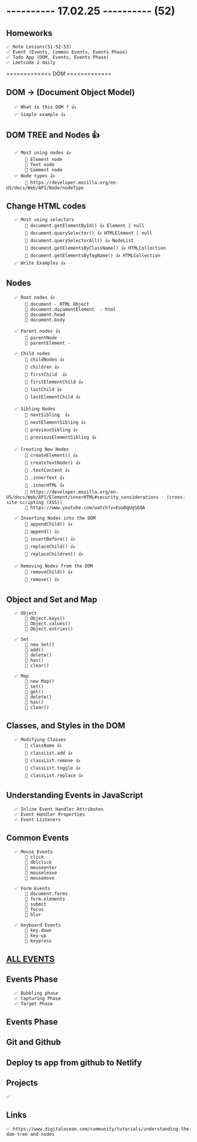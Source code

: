 # ---------- 17.02.25 ---------- (52)

## Homeworks

    ✅ Note Lessons(51-52-53)
    ✅ Event (Events, Common Events, Events Phase)
    ✅ Todo App (DOM, Events, Events Phase)
    ✅ Leetcode 2 daily

============= DOM =============

## DOM -> (Document Object Model)

       ✅ What is this DOM ? 👍
       ✅ Simple example 👍

## DOM TREE and Nodes 👍

       ✅ Most using nodes 👍
           🔷 Element node
           🔷 Text node
           🔷 Comment node
       ✅ Node types 👍
           🔷 https://developer.mozilla.org/en-US/docs/Web/API/Node/nodeType

## Change HTML codes

       ✅ Most using selectors
           🔷 document.getElementById() 👍 Element | null
           🔷 document.querySelector() 👍 HTMLElement | null
           🔷 document.querySelectorAll() 👍 NodeList
           🔷 document.getElementsByClassName() 👍 HTMLCollection
           🔷 document.getElementsByTagName() 👍 HTMLCollection
       ✅ Write Examples 👍

## Nodes

       ✅ Root nodes 👍
           🔷 document - HTML Object
           🔷 document.documentElement  - html
           🔷 document.head
           🔷 document.body

       ✅ Parent nodes 👍
           🔷 parentNode -
           🔷 parentElement -

       ✅ Child nodes
           🔷 childNodes 👍
           🔷 children 👍
           🔷 firstChild  👍
           🔷 firstElementChild 👍
           🔷 lastChild 👍
           🔷 lastElementChild 👍

       ✅ Sibling Nodes
           🔷 nextSibling  👍
           🔷 nextElementSibling 👍
           🔷 previousSibling 👍
           🔷 previousElementSibling 👍

       ✅ Creating New Nodes
           🔷 createElement() 👍
           🔷 createTextNode() 👍
           🔷 .textContent 👍
           🔷 .innerText 👍
           🔷 .innerHTML 👍
           🔷 https://developer.mozilla.org/en-US/docs/Web/API/Element/innerHTML#security_considerations - (cross-site scripting (XSS))
           🔷 https://www.youtube.com/watch?v=EoaDgUgS6QA

       ✅ Inserting Nodes into the DOM
           🔷 appendChild() 👍
           🔷 append() 👍
           🔷 insertBefore() 👍
           🔷 replaceChild() 👍
           🔷 replaceChildren() 👍

       ✅ Removing Nodes from the DOM
           🔷 removeChild() 👍
           🔷 remove() 👍

## Object and Set and Map

       ✅ Object
           🔷 Object.keys()
           🔷 Object.values()
           🔷 Object.entries()

       ✅ Set
           🔷 new Set()
           🔷 add()
           🔷 delete()
           🔷 has()
           🔷 clear()

       ✅ Map
           🔷 new Map()
           🔷 set()
           🔷 get()
           🔷 delete()
           🔷 has()
           🔷 clear()

## Classes, and Styles in the DOM

       ✅ Modifying Classes
           🔷 className 👍
           🔷 classList.add 👍
           🔷 classList.remove 👍
           🔷 classList.toggle 👍
           🔷 classList.replace 👍

## Understanding Events in JavaScript

       ✅ Inline Event Handler Attributes
       ✅ Event Handler Properties
       ✅ Event Listeners

## Common Events

       ✅ Mouse Events
           🔷 click
           🔷 dblclick
           🔷 mouseenter
           🔷 mouseleave
           🔷 mousemove

       ✅ Form Events
           🔷 document.forms
           🔷 form.elements
           🔷 submit
           🔷 focus
           🔷 blur

       ✅ Keyboard Events
           🔷 key-down
           🔷 key-up
           🔷 keypress

## [ALL EVENTS](https://developer.mozilla.org/en-US/docs/Web/API/Event)

## Events Phase

       ✅ Bubbling phase
       ✅ Capturing Phase
       ✅ Target Phase

## Events Phase

## Git and Github

## Deploy ts app from github to Netlify

## Projects

    ✅

## Links

    ✅ https://www.digitalocean.com/community/tutorials/understanding-the-dom-tree-and-nodes
